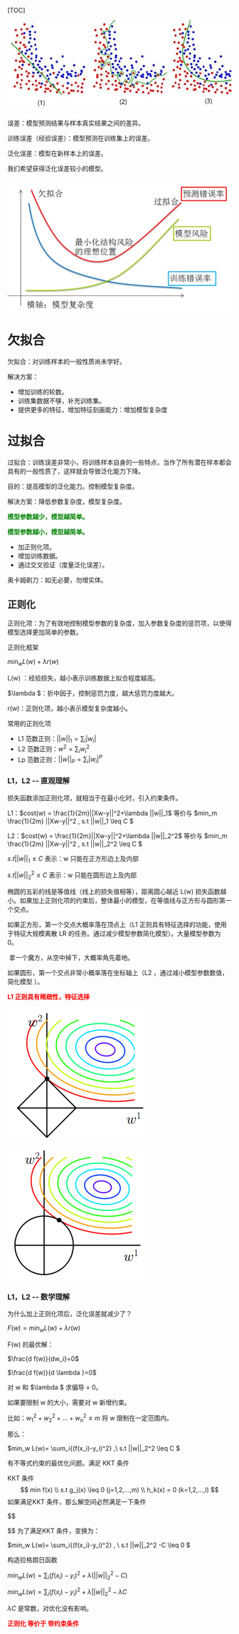 [TOC]



![](../../share/images/timg.jpeg)

误差：模型预测结果与样本真实结果之间的差异。

训练误差（经验误差）：模型预测在训练集上的误差。

泛化误差：模型在新样本上的误差。

我们希望获得泛化误差较小的模型。



![](../../share/images/20200816211617.jpg)



# 欠拟合

欠拟合：对训练样本的一般性质尚未学好。





解决方案：

- 增加训练的轮数。
- 训练集数据不够，补充训练集。
- 提供更多的特征，增加特征刻画能力：增加模型复杂度

# 过拟合

过拟合：训练误差非常小，将训练样本自身的一些特点，当作了所有潜在样本都会具有的一般性质了，这样就会导致泛化能力下降。

目的：提高模型的泛化能力。控制模型复杂度。



解决方案：降低参数复杂度，模型复杂度。

<font color='green'>**模型参数越少，模型越简单。**</font>

<font color='green'>**模型参数越小，模型越简单。**</font>



- 加正则化项。
- 增加训练数据。
- 通过交叉验证（度量泛化误差）。



奥卡姆剃刀：如无必要，勿增实体。

## 正则化

正则化项：为了有效地控制模型参数的复杂度，加入参数复杂度的惩罚项，以使得模型选择更加简单的参数。



正则化框架

$min_w L(w) + \lambda r(w)$

L(w) ：经验损失，越小表示训练数据上拟合程度越高。

$\lambda $：折中因子，控制惩罚力度，越大惩罚力度越大。

r(w)：正则化项，越小表示模型复杂度越小。



常用的正则化项

- L1 范数正则：$||w||_1=\sum_i|w_i|$
- L2 范数正则：$w^2=\sum_iw_i^2$
- Lp 范数正则：$||w||_P=\sum_i|w_i|^P$



### L1，L2 -- 直观理解

损失函数添加正则化项，就相当于在最小化时，引入约束条件。

L1：$cost(w) = \frac{1}{2m}||Xw-y||^2+\lambda ||w||_1$ 等价与 $min_m \frac{1}{2m} ||Xw-y||^2 , s.t ||w||_1 \leq C $

L2：$cost(w) = \frac{1}{2m}||Xw-y||^2+\lambda ||w||_2^2$ 等价与 $min_m \frac{1}{2m} ||Xw-y||^2 , s.t ||w||_2^2 \leq C $

$s.t ||w||_1 \leq C$ 表示：w 只能在正方形边上及内部

$s.t ||w||_2^2 \leq C$ 表示：w 只能在圆形边上及内部

椭圆的五彩的线是等值线（线上的损失值相等），距离圆心越近 L(w) 损失函数越小。如果加上正则化项的约束后，整体最小的模型，在等值线与正方形与圆形第一个交点。

如果正方形，第一个交点大概率落在顶点上（L1 正则具有特征选择的功能，使用于特征大规模离散 LR 的任务。通过减少模型参数简化模型）。大量模型参数为 0。

​	拿一个魔方，从空中掉下，大概率角先着地。

如果圆形，第一个交点非常小概率落在坐标轴上（L2 ，通过减小模型参数数值，简化模型 ）。

<font color='red'>**L1 正则具有稀疏性，特征选择**</font>



![](images/aHR0cDovL2ltZy5ibG9nLmNzZG4ubmV0LzIwMTYwOTA0MTg0NDI4NDU5.jpeg)

![](images/aHR0cDovL2ltZy5ibG9nLmNzZG4ubmV0LzIwMTYwOTA0MTg0NjQ2OTYz.jpeg)

### L1，L2 -- 数学理解

为什么加上正则化项后，泛化误差就减少了？

$F(w)=min_w L(w) + \lambda r(w)$

F(w) 的最优解：

$\frac{d f(w)}{dw_i}=0$

$\frac{d f(w)}{d \lambda }=0$

对 w 和 $\lambda $ 求偏导 = 0。



如果要限制 w 的大小，需要对 w 新增约束。

比如：$w_1^2+w_2^2+...+w_n^2 \leq m$  将 w 限制在一定范围内。 

那么：

$min_w L(w)= \sum_i{(f(x_i)-y_i)^2} ,\\ s.t ||w||_2^2 \leq C $



有不等式约束的最优化问题。满足 KKT 条件

KKT 条件
$$
min f(x) \\
 s.t g_j(x) \leq 0 (j=1,2,...,m) \\
 h_k(x) = 0 (k=1,2,...,l)
$$
如果满足KKT 条件，那么解空间必然满足一下条件




$$

$$
为了满足KKT 条件，变换为：

$min_w L(w)= \sum_i{(f(x_i)-y_i)^2} , \\ s.t ||w||_2^2 -C \leq 0 $



构造拉格朗日函数

$min_w L(w)= \sum_i{(f(x_i)-y_i)^2} +\lambda (||w||_2^2 - C)$

$min_w L(w)= \sum_i{(f(x_i)-y_i)^2} +\lambda ||w||_2^2 - \lambda C$

$\lambda C$ 是常数，对优化没有影响。



<font color='red'>**正则化 等价于 带约束条件**</font>

